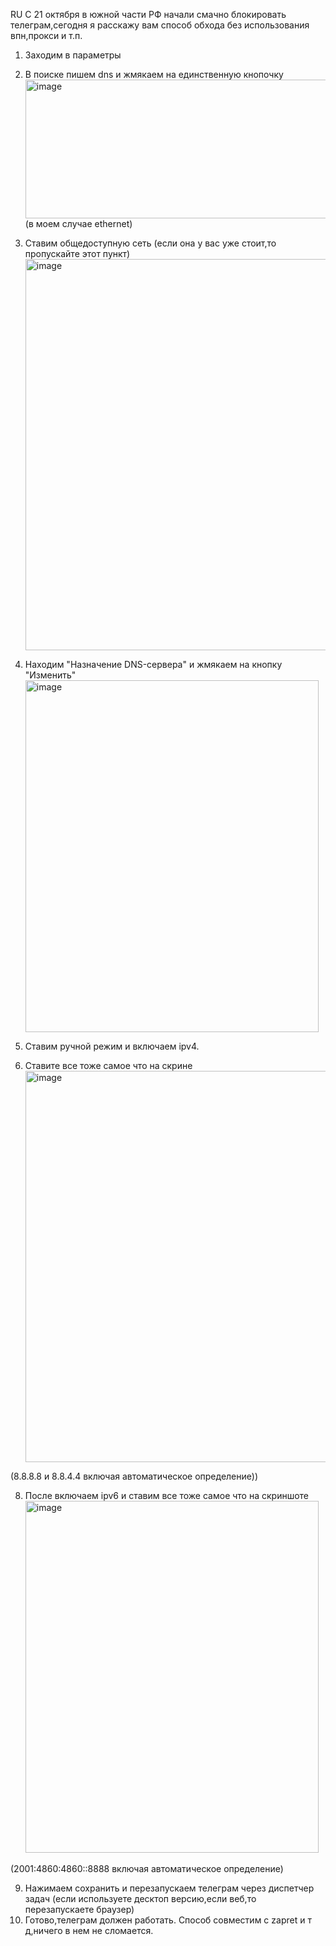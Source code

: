 RU
С 21 октября в южной части РФ начали смачно блокировать телеграм,сегодня я расскажу вам способ обхода без использования впн,прокси и т.п.
1. Заходим в параметры
3. В поиске пишем dns и жмякаем на единственную кнопочку <img width="988" height="222" alt="image" src="https://github.com/user-attachments/assets/b9c793aa-2d8c-4d84-bdc0-67b29049ea81" /> (в моем случае ethernet)
4. Ставим общедоступную сеть (если она у вас уже стоит,то пропускайте этот пункт) <img width="481" height="626" alt="image" src="https://github.com/user-attachments/assets/273cbed8-50c1-4e08-8ac9-4c1cb494476b" />
5. Находим "Назначение DNS-сервера" и жмякаем на кнопку "Изменить" <img width="469" height="563" alt="image" src="https://github.com/user-attachments/assets/ba982bff-9d08-4e2a-afef-bd2896e4ed5c" />


6. Ставим ручной режим и включаем ipv4.

7. Ставите все тоже самое что на скрине <img width="481" height="626" alt="image" src="https://github.com/user-attachments/assets/e28336f5-eadd-4033-aecf-a2de47976abe" />
  
  (8.8.8.8 и 8.8.4.4 включая автоматическое определение))

8. После включаем ipv6 и ставим все тоже самое что на скриншоте <img width="469" height="563" alt="image" src="https://github.com/user-attachments/assets/024ce24f-a805-4e73-9c7e-27228df52912" />
 
  (2001:4860:4860::8888 включая автоматическое определение)

9. Нажимаем сохранить и перезапускаем телеграм через диспетчер задач (если используете десктоп версию,если веб,то перезапускаете браузер)
10. Готово,телеграм должен работать.
Способ совместим с zapret и т д,ничего в нем не сломается.




